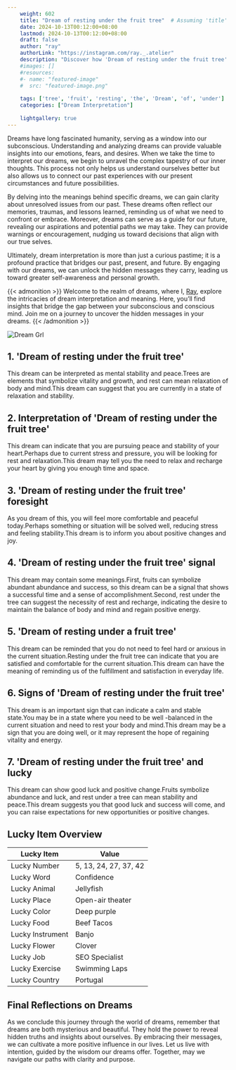 ```yaml
---
    weight: 602
    title: "Dream of resting under the fruit tree"  # Assuming 'title' column exists
    date: 2024-10-13T00:12:00+08:00
    lastmod: 2024-10-13T00:12:00+08:00
    draft: false
    author: "ray"
    authorLink: "https://instagram.com/ray._.atelier"
    description: "Discover how 'Dream of resting under the fruit tree' can interpret your future and uncover its significant meanings in your life."
    #images: []
    #resources:
    #- name: "featured-image"
    #  src: "featured-image.png"
    
    tags: ['tree', 'fruit', 'resting', 'the', 'Dream', 'of', 'under']
    categories: ["Dream Interpretation"]
    
    lightgallery: true
---
```

    
Dreams have long fascinated humanity, serving as a window into our subconscious. Understanding and analyzing dreams can provide valuable insights into our emotions, fears, and desires. When we take the time to interpret our dreams, we begin to unravel the complex tapestry of our inner thoughts. This process not only helps us understand ourselves better but also allows us to connect our past experiences with our present circumstances and future possibilities.

By delving into the meanings behind specific dreams, we can gain clarity about unresolved issues from our past. These dreams often reflect our memories, traumas, and lessons learned, reminding us of what we need to confront or embrace. Moreover, dreams can serve as a guide for our future, revealing our aspirations and potential paths we may take. They can provide warnings or encouragement, nudging us toward decisions that align with our true selves.

Ultimately, dream interpretation is more than just a curious pastime; it is a profound practice that bridges our past, present, and future. By engaging with our dreams, we can unlock the hidden messages they carry, leading us toward greater self-awareness and personal growth.

{{< admonition >}}
Welcome to the realm of dreams, where I, [Ray](https://instagram.com/ray._.atelier), explore the intricacies of dream interpretation and meaning. Here, you’ll find insights that bridge the gap between your subconscious and conscious mind. Join me on a journey to uncover the hidden messages in your dreams.
{{< /admonition >}}

![Dream Grl](https://cdn.pixabay.com/photo/2017/11/02/03/35/gothic-2910057_1280.jpg "Dream Grl")

## 1. 'Dream of resting under the fruit tree'
This dream can be interpreted as mental stability and peace.Trees are elements that symbolize vitality and growth, and rest can mean relaxation of body and mind.This dream can suggest that you are currently in a state of relaxation and stability.

## 2. Interpretation of 'Dream of resting under the fruit tree'
This dream can indicate that you are pursuing peace and stability of your heart.Perhaps due to current stress and pressure, you will be looking for rest and relaxation.This dream may tell you the need to relax and recharge your heart by giving you enough time and space.

## 3. 'Dream of resting under the fruit tree' foresight
As you dream of this, you will feel more comfortable and peaceful today.Perhaps something or situation will be solved well, reducing stress and feeling stability.This dream is to inform you about positive changes and joy.

## 4. 'Dream of resting under the fruit tree' signal
This dream may contain some meanings.First, fruits can symbolize abundant abundance and success, so this dream can be a signal that shows a successful time and a sense of accomplishment.Second, rest under the tree can suggest the necessity of rest and recharge, indicating the desire to maintain the balance of body and mind and regain positive energy.

## 5. 'Dream of resting under a fruit tree'
This dream can be reminded that you do not need to feel hard or anxious in the current situation.Resting under the fruit tree can indicate that you are satisfied and comfortable for the current situation.This dream can have the meaning of reminding us of the fulfillment and satisfaction in everyday life.

## 6. Signs of 'Dream of resting under the fruit tree'
This dream is an important sign that can indicate a calm and stable state.You may be in a state where you need to be well -balanced in the current situation and need to rest your body and mind.This dream may be a sign that you are doing well, or it may represent the hope of regaining vitality and energy.

## 7. 'Dream of resting under the fruit tree' and lucky
This dream can show good luck and positive change.Fruits symbolize abundance and luck, and rest under a tree can mean stability and peace.This dream suggests you that good luck and success will come, and you can raise expectations for new opportunities or positive changes.

## Lucky Item Overview
| Lucky Item          | Value              |
|---------------|--------------------|
| Lucky Number        | 5, 13, 24, 27, 37, 42  |
| Lucky Word          | Confidence |
| Lucky Animal        | Jellyfish |
| Lucky Place         | Open-air theater     |
| Lucky Color         | Deep purple     |
| Lucky Food          | Beef Tacos      |
| Lucky Instrument    | Banjo |
| Lucky Flower        | Clover    |
| Lucky Job           | SEO Specialist       |
| Lucky Exercise      | Swimming Laps  |
| Lucky Country       | Portugal    |


##  Final Reflections on Dreams

As we conclude this journey through the world of dreams, remember that dreams are both mysterious and beautiful. They hold the power to reveal hidden truths and insights about ourselves. By embracing their messages, we can cultivate a more positive influence in our lives. Let us live with intention, guided by the wisdom our dreams offer. Together, may we navigate our paths with clarity and purpose.
